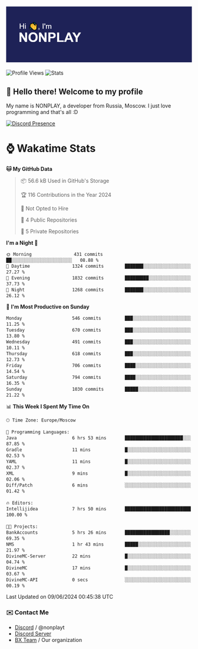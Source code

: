 ![Discord Presence](./header.png)
<br></br>
![Profile Views](https://komarev.com/ghpvc/?username=NONPLAYT&color=blue&style=for-the-badge)
![Stats](https://img.shields.io/badge/0%25-OPTIMIZED-orange?style=for-the-badge)


## :wave: Hello there! Welcome to my profile

My name is NONPLAY, a developer from Russia, Moscow. I just love programming and that's all :D

[![Discord Presence](https://lanyard.cnrad.dev/api/597087584090587177?showDisplayName=true)](https://discord.com/users/597087584090587177) 

# ⌚ Wakatime Stats

<!--START_SECTION:waka-->
**🐱 My GitHub Data** 

> 📦 56.6 kB Used in GitHub's Storage 
 > 
> 🏆 116 Contributions in the Year 2024
 > 
> 🚫 Not Opted to Hire
 > 
> 📜 4 Public Repositories 
 > 
> 🔑 5 Private Repositories 
 > 
**I'm a Night 🦉** 

```text
🌞 Morning                431 commits         ██░░░░░░░░░░░░░░░░░░░░░░░   08.88 % 
🌆 Daytime                1324 commits        ███████░░░░░░░░░░░░░░░░░░   27.27 % 
🌃 Evening                1832 commits        █████████░░░░░░░░░░░░░░░░   37.73 % 
🌙 Night                  1268 commits        ███████░░░░░░░░░░░░░░░░░░   26.12 % 
```
📅 **I'm Most Productive on Sunday** 

```text
Monday                   546 commits         ███░░░░░░░░░░░░░░░░░░░░░░   11.25 % 
Tuesday                  670 commits         ███░░░░░░░░░░░░░░░░░░░░░░   13.80 % 
Wednesday                491 commits         ███░░░░░░░░░░░░░░░░░░░░░░   10.11 % 
Thursday                 618 commits         ███░░░░░░░░░░░░░░░░░░░░░░   12.73 % 
Friday                   706 commits         ████░░░░░░░░░░░░░░░░░░░░░   14.54 % 
Saturday                 794 commits         ████░░░░░░░░░░░░░░░░░░░░░   16.35 % 
Sunday                   1030 commits        █████░░░░░░░░░░░░░░░░░░░░   21.22 % 
```


📊 **This Week I Spent My Time On** 

```text
🕑︎ Time Zone: Europe/Moscow

💬 Programming Languages: 
Java                     6 hrs 53 mins       ██████████████████████░░░   87.85 % 
Gradle                   11 mins             █░░░░░░░░░░░░░░░░░░░░░░░░   02.53 % 
YAML                     11 mins             █░░░░░░░░░░░░░░░░░░░░░░░░   02.37 % 
XML                      9 mins              █░░░░░░░░░░░░░░░░░░░░░░░░   02.06 % 
Diff/Patch               6 mins              ░░░░░░░░░░░░░░░░░░░░░░░░░   01.42 % 

🔥 Editors: 
Intellijidea             7 hrs 50 mins       █████████████████████████   100.00 % 

🐱‍💻 Projects: 
BankAccounts             5 hrs 26 mins       █████████████████░░░░░░░░   69.35 % 
NMS                      1 hr 43 mins        █████░░░░░░░░░░░░░░░░░░░░   21.97 % 
DivineMC-Server          22 mins             █░░░░░░░░░░░░░░░░░░░░░░░░   04.74 % 
DivineMC                 17 mins             █░░░░░░░░░░░░░░░░░░░░░░░░   03.67 % 
DivineMC-API             0 secs              ░░░░░░░░░░░░░░░░░░░░░░░░░   00.19 % 
```


 Last Updated on 09/06/2024 00:45:38 UTC
<!--END_SECTION:waka-->

### ✉️ Contact Me

- [Discord](https://discord.com/users/597087584090587177) / @nonplayt
- [Discord Server](https://discord.gg/p7cxhw7E2M)
- [BX Team](https://github.com/BX-Team) / Our organization
